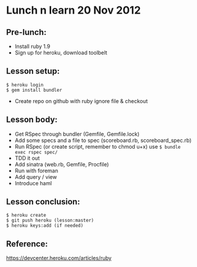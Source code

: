 # Lunch n learn 20 Nov 2012

## Pre-lunch:

* Install ruby 1.9
* Sign up for heroku, download toolbelt

## Lesson setup:

    $ heroku login
    $ gem install bundler

* Create repo on github with ruby ignore file & checkout

## Lesson body:

* Get RSpec through bundler (Gemfile, Gemfile.lock)
* Add some specs and a file to spec (scoreboard.rb, scoreboard_spec.rb)
* Run RSpec (or create script, remember to chmod u+x) use `$ bundle exec rspec spec/`
* TDD it out
* Add sinatra (web.rb, Gemfile, Procfile)
* Run with foreman
* Add query / view
* Introduce haml

## Lesson conclusion:

    $ heroku create
    $ git push heroku (lesson:master)
    $ heroku keys:add (if needed)

## Reference:

https://devcenter.heroku.com/articles/ruby